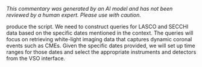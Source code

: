 _This commentary was generated by an AI model and has not been reviewed by a human expert. Please use with caution._

produce the script. We need to construct queries for LASCO and SECCHI data based on the specific dates mentioned in the context. The queries will focus on retrieving white-light imaging data that captures dynamic coronal events such as CMEs. Given the specific dates provided, we will set up time ranges for those dates and select the appropriate instruments and detectors from the VSO interface.
